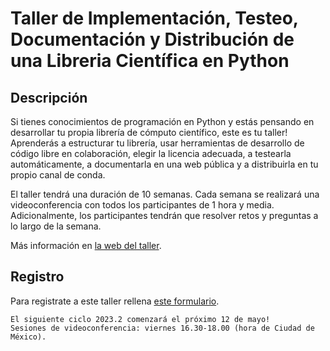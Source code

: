 # Taller de Implementación, Testeo, Documentación y Distribución de una Libreria Científica en Python

## Descripción

Si tienes conocimientos de programación en Python y estás pensando en desarrollar tu propia
librería de cómputo científico, este es tu taller! Aprenderás a estructurar tu librería, usar
herramientas de desarrollo de código libre en colaboración, elegir la licencia adecuada, a
testearla automáticamente, a documentarla en una web pública y a distribuirla en tu propio canal de conda.

El taller tendrá una duración de 10 semanas. Cada semana se realizará una videoconferencia con
todos los participantes de 1 hora y media. Adicionalmente, los participantes tendrán que resolver retos y
preguntas a lo largo de la semana.

Más información en [la web del taller](https://uibcdf.org/Taller-Libreria-Python).

## Registro

Para registrate a este taller rellena [este formulario](https://forms.gle/5qreuC7kmxnmWj4WA).

```{important} 
El siguiente ciclo 2023.2 comenzará el próximo 12 de mayo! 
Sesiones de videoconferencia: viernes 16.30-18.00 (hora de Ciudad de México).
```

